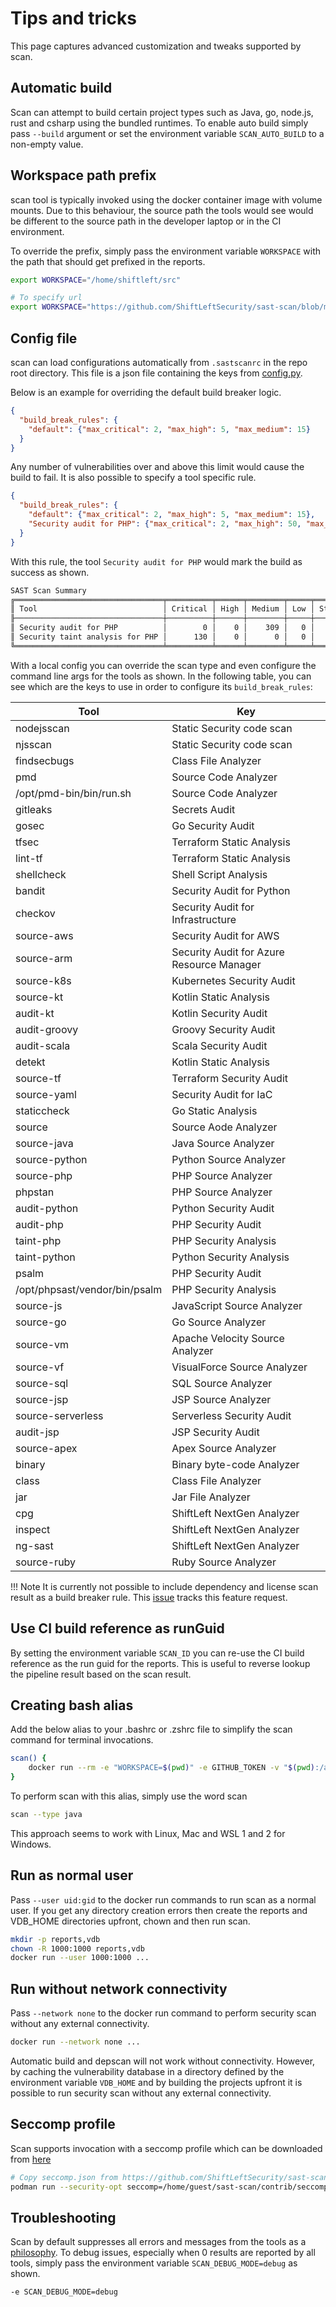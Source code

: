 # Tips and tricks

This page captures advanced customization and tweaks supported by scan.

## Automatic build

Scan can attempt to build certain project types such as Java, go, node.js, rust and csharp using the bundled runtimes. To enable auto build simply pass `--build` argument or set the environment variable `SCAN_AUTO_BUILD` to a non-empty value.

## Workspace path prefix

scan tool is typically invoked using the docker container image with volume mounts. Due to this behaviour, the source path the tools would see would be different to the source path in the developer laptop or in the CI environment.

To override the prefix, simply pass the environment variable `WORKSPACE` with the path that should get prefixed in the reports.

```bash
export WORKSPACE="/home/shiftleft/src"

# To specify url
export WORKSPACE="https://github.com/ShiftLeftSecurity/sast-scan/blob/master"
```

## Config file

scan can load configurations automatically from `.sastscanrc` in the repo root directory. This file is a json file containing the keys from [config.py](https://github.com/ShiftLeftSecurity/sast-scan/blob/master/lib/config.py).

Below is an example for overriding the default build breaker logic.

```json
{
  "build_break_rules": {
    "default": {"max_critical": 2, "max_high": 5, "max_medium": 15}
  }
}
```

Any number of vulnerabilities over and above this limit would cause the build to fail. It is also possible to specify a tool specific rule.

```json
{
  "build_break_rules": {
    "default": {"max_critical": 2, "max_high": 5, "max_medium": 15},
    "Security audit for PHP": {"max_critical": 2, "max_high": 50, "max_medium": 500}
  }
}
```

With this rule, the tool `Security audit for PHP` would mark the build as success as shown.

```bash
SAST Scan Summary
╔═════════════════════════════════╤══════════╤══════╤════════╤═════╤════════╗
║ Tool                            │ Critical │ High │ Medium │ Low │ Status ║
╟─────────────────────────────────┼──────────┼──────┼────────┼─────┼────────╢
║ Security audit for PHP          │        0 │    0 │    309 │   0 │   ✅   ║
║ Security taint analysis for PHP │      130 │    0 │      0 │   0 │   ❌   ║
╚═════════════════════════════════╧══════════╧══════╧════════╧═════╧════════╝
```

With a local config you can override the scan type and even configure the command line args for the tools as shown.
In the following table, you can see which are the keys to use in order to configure its `build_break_rules`:

| Tool | Key |
|------|-----|
| nodejsscan | Static Security code scan |
| njsscan | Static Security code scan |
| findsecbugs | Class File Analyzer |
| pmd | Source Code Analyzer |
| /opt/pmd-bin/bin/run.sh | Source Code Analyzer |
| gitleaks | Secrets Audit |
| gosec | Go Security Audit |
| tfsec | Terraform Static Analysis |
| lint-tf | Terraform Static Analysis |
| shellcheck | Shell Script Analysis |
| bandit | Security Audit for Python |
| checkov | Security Audit for Infrastructure |
| source-aws | Security Audit for AWS |
| source-arm | Security Audit for Azure Resource Manager |
| source-k8s | Kubernetes Security Audit |
| source-kt | Kotlin Static Analysis |
| audit-kt | Kotlin Security Audit |
| audit-groovy | Groovy Security Audit |
| audit-scala | Scala Security Audit |
| detekt | Kotlin Static Analysis |
| source-tf | Terraform Security Audit |
| source-yaml | Security Audit for IaC |
| staticcheck | Go Static Analysis |
| source | Source Aode Analyzer |
| source-java | Java Source Analyzer |
| source-python | Python Source Analyzer |
| source-php | PHP Source Analyzer |
| phpstan | PHP Source Analyzer |
| audit-python | Python Security Audit |
| audit-php | PHP Security Audit |
| taint-php | PHP Security Analysis |
| taint-python | Python Security Analysis |
| psalm | PHP Security Audit |
| /opt/phpsast/vendor/bin/psalm | PHP Security Analysis |
| source-js | JavaScript Source Analyzer |
| source-go | Go Source Analyzer |
| source-vm | Apache Velocity Source Analyzer |
| source-vf | VisualForce Source Analyzer |
| source-sql | SQL Source Analyzer |
| source-jsp | JSP Source Analyzer |
| source-serverless | Serverless Security Audit |
| audit-jsp | JSP Security Audit |
| source-apex | Apex Source Analyzer |
| binary | Binary byte-code Analyzer |
| class | Class File Analyzer |
| jar | Jar File Analyzer |
| cpg | ShiftLeft NextGen Analyzer |
| inspect | ShiftLeft NextGen Analyzer |
| ng-sast | ShiftLeft NextGen Analyzer |
| source-ruby | Ruby Source Analyzer |

!!! Note
    It is currently not possible to include dependency and license scan result as a build breaker rule. This [issue](https://github.com/ShiftLeftSecurity/sast-scan/issues/136) tracks this feature request.


## Use CI build reference as runGuid

By setting the environment variable `SCAN_ID` you can re-use the CI build reference as the run guid for the reports. This is useful to reverse lookup the pipeline result based on the scan result.

## Creating bash alias

Add the below alias to your .bashrc or .zshrc file to simplify the scan command for terminal invocations.

```bash
scan() {
    docker run --rm -e "WORKSPACE=$(pwd)" -e GITHUB_TOKEN -v "$(pwd):/app" shiftleft/scan scan $*
}
```

To perform scan with this alias, simply use the word scan

```bash
scan --type java
```

This approach seems to work with Linux, Mac and WSL 1 and 2 for Windows.

## Run as normal user

Pass `--user uid:gid` to the docker run commands to run scan as a normal user. If you get any directory creation errors then create the reports and VDB_HOME directories upfront, chown and then run scan.

```bash
mkdir -p reports,vdb
chown -R 1000:1000 reports,vdb
docker run --user 1000:1000 ...
```

## Run without network connectivity

Pass `--network none` to the docker run command to perform security scan without any external connectivity.

```bash
docker run --network none ...
```

Automatic build and depscan will not work without connectivity. However, by caching the vulnerability database in a directory defined by the environment variable `VDB_HOME` and by building the projects upfront it is possible to run security scan without any external connectivity.

## Seccomp profile

Scan supports invocation with a seccomp profile which can be downloaded from [here](https://github.com/ShiftLeftSecurity/sast-scan/blob/master/contrib/seccomp.json)

```bash
# Copy seccomp.json from https://github.com/ShiftLeftSecurity/sast-scan/blob/master/contrib/seccomp.json
podman run --security-opt seccomp=/home/guest/sast-scan/contrib/seccomp.json -e "WORKSPACE=$(pwd)" -v "$(pwd):/app" shiftleft/scan scan
```

## Troubleshooting

Scan by default suppresses all errors and messages from the tools as a [philosophy](../getting-started/zen-of-scan.md). To debug issues, especially when 0 results are reported by all tools, simply pass the environment variable `SCAN_DEBUG_MODE=debug` as shown.

```
-e SCAN_DEBUG_MODE=debug
```
